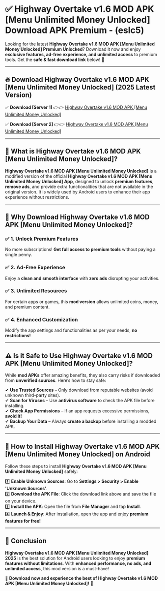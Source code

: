 
# ✅ Highway Overtake v1.6 MOD APK [Menu Unlimited Money Unlocked] Download APK Premium -  (eslc5) 

Looking for the latest **Highway Overtake v1.6 MOD APK [Menu Unlimited Money Unlocked] Premium Unlocked**? Download it now and enjoy **exclusive features, ad-free experience, and unlimited access** to premium tools. Get the **safe & fast download link** below! 🚀

---

## 🔥 Download Highway Overtake v1.6 MOD APK [Menu Unlimited Money Unlocked] (2025 Latest Version)

✅ **Download [Server 1]** 👉👉 [Highway Overtake v1.6 MOD APK [Menu Unlimited Money Unlocked] ](https://apkcomod.com?title=Highway_Overtake_v1.6_MOD_APK_[Menu_Unlimited_Money_Unlocked])  

✅ **Download [Server 2]** 👉👉 [Highway Overtake v1.6 MOD APK [Menu Unlimited Money Unlocked] ](https://apkcomod.com?title=Highway_Overtake_v1.6_MOD_APK_[Menu_Unlimited_Money_Unlocked])  


---

## 📌 What is Highway Overtake v1.6 MOD APK [Menu Unlimited Money Unlocked]?

**Highway Overtake v1.6 MOD APK [Menu Unlimited Money Unlocked]** is a modified version of the official **Highway Overtake v1.6 MOD APK [Menu Unlimited Money Unlocked] App**, designed to unlock **premium features**, **remove ads**, and provide extra functionalities that are not available in the original version. It is widely used by Android users to enhance their app experience without restrictions.

---

## 🌟 Why Download Highway Overtake v1.6 MOD APK [Menu Unlimited Money Unlocked]?

### ✅ 1. Unlock Premium Features
No more subscriptions! **Get full access to premium tools** without paying a single penny.

### ✅ 2. Ad-Free Experience
Enjoy a **clean and smooth interface** with **zero ads** disrupting your activities.

### ✅ 3. Unlimited Resources
For certain apps or games, this **mod version** allows unlimited coins, money, and premium content.

### ✅ 4. Enhanced Customization
Modify the app settings and functionalities as per your needs, **no restrictions!**

---

## ⚠️ Is it Safe to Use Highway Overtake v1.6 MOD APK [Menu Unlimited Money Unlocked]?

While **mod APKs** offer amazing benefits, they also carry risks if downloaded from **unverified sources**. Here’s how to stay safe:

✔ **Use Trusted Sources** – Only download from reputable websites (avoid unknown third-party sites).  
✔ **Scan for Viruses** – Use **antivirus software** to check the APK file before installing.  
✔ **Check App Permissions** – If an app requests excessive permissions, **avoid it!**  
✔ **Backup Your Data** – Always **create a backup** before installing a modded APK.

---

## 📲 How to Install Highway Overtake v1.6 MOD APK [Menu Unlimited Money Unlocked] on Android

Follow these steps to install **Highway Overtake v1.6 MOD APK [Menu Unlimited Money Unlocked]** safely:

1️⃣ **Enable Unknown Sources**: Go to **Settings > Security > Enable 'Unknown Sources'**.  
2️⃣ **Download the APK File**: Click the download link above and save the file on your device.  
3️⃣ **Install the APK**: Open the file from **File Manager** and tap **Install**.  
4️⃣ **Launch & Enjoy**: After installation, open the app and enjoy **premium features for free!**

---

## 🚀 Conclusion

**Highway Overtake v1.6 MOD APK [Menu Unlimited Money Unlocked] 2025** is the best solution for Android users looking to enjoy **premium features without limitations**. With **enhanced performance, no ads, and unlimited access**, this mod version is a must-have!

🔻 **Download now and experience the best of Highway Overtake v1.6 MOD APK [Menu Unlimited Money Unlocked]!** 🔻

